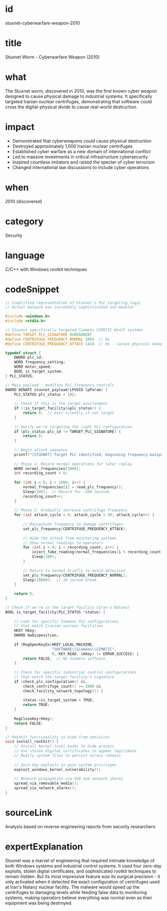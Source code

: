 # id
stuxnet-cyberwarfare-weapon-2010

# title
Stuxnet Worm - Cyberwarfare Weapon (2010)

# what
The Stuxnet worm, discovered in 2010, was the first known cyber weapon designed to cause physical damage to industrial systems. It specifically targeted Iranian nuclear centrifuges, demonstrating that software could cross the digital-physical divide to cause real-world destruction.

# impact
- Demonstrated that cyberweapons could cause physical destruction
- Destroyed approximately 1,000 Iranian nuclear centrifuges
- Established cyber warfare as a new domain of international conflict
- Led to massive investments in critical infrastructure cybersecurity
- Inspired countless imitators and raised the specter of cyber terrorism
- Changed international law discussions to include cyber operations

# when
2010 (discovered)

# category
Security

# language
C/C++ with Windows rootkit techniques

# codeSnippet
```c
// Simplified representation of Stuxnet's PLC targeting logic
// Actual malware was incredibly sophisticated and modular

#include <windows.h>
#include <stdio.h>

// Stuxnet specifically targeted Siemens SIMATIC WinCC systems
#define TARGET_PLC_SIGNATURE 0xDEADBEEF
#define CENTRIFUGE_FREQUENCY_NORMAL 1064  // Hz
#define CENTRIFUGE_FREQUENCY_ATTACK 1410  // Hz - causes physical damage

typedef struct {
    DWORD plc_id;
    WORD frequency_setting;
    WORD motor_speed;
    BOOL is_target_system;
} PLC_STATUS;

// Main payload - modifies PLC frequency controls
DWORD WINAPI stuxnet_payload(LPVOID lpParam) {
    PLC_STATUS plc_status = {0};
    
    // Check if this is the target environment
    if (!is_target_facility(&plc_status)) {
        return 0;  // Exit silently if not target
    }
    
    // Verify we're targeting the right PLC configuration
    if (plc_status.plc_id != TARGET_PLC_SIGNATURE) {
        return 0;
    }
    
    // Begin attack sequence
    printf("[STUXNET] Target PLC identified, beginning frequency manipulation\n");
    
    // Phase 1: Record normal operations for later replay
    WORD normal_frequencies[1000];
    int recording_count = 0;
    
    for (int i = 0; i < 1000; i++) {
        normal_frequencies[i] = read_plc_frequency();
        Sleep(100);  // Record for ~100 seconds
        recording_count++;
    }
    
    // Phase 2: Gradually increase centrifuge frequency
    for (int attack_cycle = 0; attack_cycle < 50; attack_cycle++) {
        
        // Manipulate frequency to damage centrifuges
        set_plc_frequency(CENTRIFUGE_FREQUENCY_ATTACK);
        
        // Hide the attack from monitoring systems
        // Show normal readings to operators
        for (int i = 0; i < recording_count; i++) {
            inject_fake_reading(normal_frequencies[i % recording_count]);
            Sleep(100);
        }
        
        // Return to normal briefly to avoid detection
        set_plc_frequency(CENTRIFUGE_FREQUENCY_NORMAL);
        Sleep(10000);  // 10 second break
    }
    
    return 0;
}

// Check if we're in the target facility (Iran's Natanz)
BOOL is_target_facility(PLC_STATUS *status) {
    
    // Look for specific Siemens PLC configurations
    // that match Iranian nuclear facilities
    HKEY hKey;
    DWORD dwDisposition;
    
    if (RegOpenKeyEx(HKEY_LOCAL_MACHINE, 
                     "SOFTWARE\\Siemens\\SIMATIC", 
                     0, KEY_READ, &hKey) != ERROR_SUCCESS) {
        return FALSE;  // No Siemens software
    }
    
    // Check for specific industrial control configurations
    // that match the target facility's signature
    if (check_plc_configuration() && 
        check_centrifuge_count() >= 1000 &&
        check_facility_network_topology()) {
        
        status->is_target_system = TRUE;
        return TRUE;
    }
    
    RegCloseKey(hKey);
    return FALSE;
}

// Rootkit functionality to hide from antivirus
void install_rootkit() {
    // Install kernel-level hooks to hide process
    // Use stolen digital certificates to appear legitimate
    // Modify system files to persist across reboots
    
    // Zero-day exploits to gain system privileges
    exploit_windows_kernel_vulnerability();
    
    // Network propagation via USB and network shares
    spread_via_removable_media();
    spread_via_network_shares();
}
```

# sourceLink
Analysis based on reverse engineering reports from security researchers

# expertExplanation
Stuxnet was a marvel of engineering that required intimate knowledge of both Windows systems and industrial control systems. It used four zero-day exploits, stolen digital certificates, and sophisticated rootkit techniques to remain hidden. But its most impressive feature was its surgical precision - it only activated when it detected the exact configuration of centrifuges used at Iran's Natanz nuclear facility. The malware would speed up the centrifuges to damaging levels while feeding false data to monitoring systems, making operators believe everything was normal even as their equipment was being destroyed.
